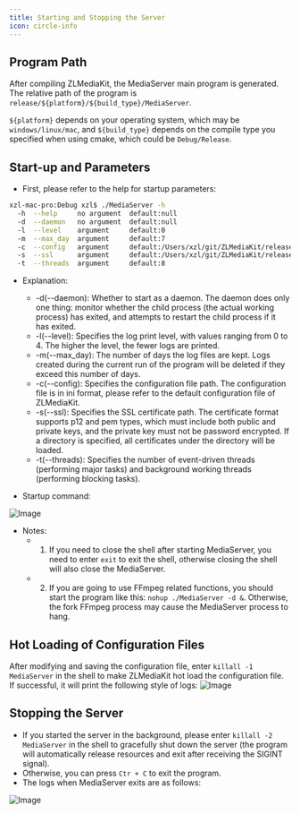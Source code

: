 ```yaml
---
title: Starting and Stopping the Server
icon: circle-info
---
```


## Program Path
After compiling ZLMediaKit, the MediaServer main program is generated. The relative path of the program is `release/${platform}/${build_type}/MediaServer`.

`${platform}` depends on your operating system, which may be `windows/linux/mac`, and `${build_type}` depends on the compile type you specified when using cmake, which could be `Debug/Release`.

## Start-up and Parameters

- First, please refer to the help for startup parameters:
```bash
xzl-mac-pro:Debug xzl$ ./MediaServer -h
  -h  --help     no argument  default:null                                          optional  print this information
  -d  --daemon   no argument  default:null                                          optional  start in Daemon mode or not
  -l  --level    argument     default:0                                             optional  log level, LTrace~LError(0~4)
  -m  --max_day  argument     default:7                                             optional  maximum days to keep the logs
  -c  --config   argument     default:/Users/xzl/git/ZLMediaKit/release/mac/Debug/config.ini  optional  configuration file path
  -s  --ssl      argument     default:/Users/xzl/git/ZLMediaKit/release/mac/Debug/ssl.p12     optional  path of the SSL certificate file or directory, supports p12/pem types
  -t  --threads  argument     default:8                                             optional  number of threads to launch for event triggering
```
- Explanation:
  - -d(--daemon): Whether to start as a daemon. The daemon does only one thing: monitor whether the child process (the actual working process) has exited, and attempts to restart the child process if it has exited.
  - -l(--level): Specifies the log print level, with values ranging from 0 to 4. The higher the level, the fewer logs are printed.
  - -m(--max_day): The number of days the log files are kept. Logs created during the current run of the program will be deleted if they exceed this number of days.
  - -c(--config): Specifies the configuration file path. The configuration file is in ini format, please refer to the default configuration file of ZLMediaKit.
  - -s(--ssl): Specifies the SSL certificate path. The certificate format supports p12 and pem types, which must include both public and private keys, and the private key must not be password encrypted. If a directory is specified, all certificates under the directory will be loaded.
  - -t(--threads): Specifies the number of event-driven threads (performing major tasks) and background working threads (performing blocking tasks).

- Startup command:

![Image](/images/start_server_1.png)

- Notes:
  - 1. If you need to close the shell after starting MediaServer, you need to enter `exit` to exit the shell, otherwise closing the shell will also close the MediaServer.
  - 2. If you are going to use FFmpeg related functions, you should start the program like this: `nohup ./MediaServer -d &`. Otherwise, the fork FFmpeg process may cause the MediaServer process to hang.

## Hot Loading of Configuration Files
After modifying and saving the configuration file, enter `killall -1 MediaServer` in the shell to make ZLMediaKit hot load the configuration file. If successful, it will print the following style of logs:
![Image](/images/start_server_2.png)

## Stopping the Server
- If you started the server in the background, please enter `killall -2 MediaServer` in the shell to gracefully shut down the server (the program will automatically release resources and exit after receiving the SIGINT signal).
- Otherwise, you can press `Ctr + C` to exit the program.
- The logs when MediaServer exits are as follows:

![Image](/images/start_server_3.png)

